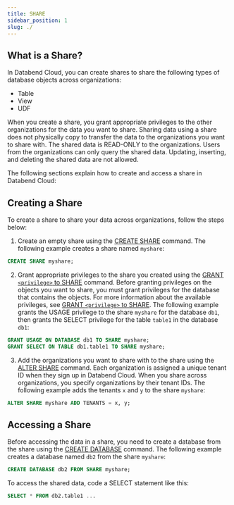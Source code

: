 ```yaml
---
title: SHARE
sidebar_position: 1
slug: ./
---
```


## What is a Share?

In Databend Cloud, you can create shares to share the following types of database objects across organizations:

- Table
- View
- UDF

When you create a share, you grant appropriate privileges to the other organizations for the data you want to share. Sharing data using a share does not physically copy to transfer the data to the organizations you want to share with. The shared data is READ-ONLY to the organizations. Users from the organizations can only query the shared data. Updating, inserting, and deleting the shared data are not allowed.

The following sections explain how to create and access a share in Databend Cloud:

## Creating a Share

To create a share to share your data across organizations, follow the steps below:

1. Create an empty share using the [CREATE SHARE](01-create-share.md) command. The following example creates a share named `myshare`:

```sql
CREATE SHARE myshare;
```

2. Grant appropriate privileges to the share you created using the [GRANT `<privilege>` to SHARE](06-grant-privilege.md) command. Before granting privileges on the objects you want to share, you must grant privileges for the database that contains the objects. For more information about the available privileges, see [GRANT `<privilege>` to SHARE](06-grant-privilege.md). The following example grants the USAGE privilege to the share `myshare` for the database `db1`, then grants the SELECT privilege for the table `table1` in the database `db1`:

```sql
GRANT USAGE ON DATABASE db1 TO SHARE myshare;
GRANT SELECT ON TABLE db1.table1 TO SHARE myshare;
```

3. Add the organizations you want to share with to the share using the [ALTER SHARE](03-alter-share.md) command. Each organization is assigned a unique tenant ID when they sign up in Databend Cloud. When you share across organizations, you specify organizations by their tenant IDs. The following example adds the tenants `x` and `y` to the share `myshare`:

```sql
ALTER SHARE myshare ADD TENANTS = x, y;
```

## Accessing a Share

Before accessing the data in a share, you need to create a database from the share using the [CREATE DATABASE](../10-database/ddl-create-database.md) command. The following example creates a database named `db2` from the share `myshare`:

```sql
CREATE DATABASE db2 FROM SHARE myshare;
```

To access the shared data, code a SELECT statement like this:

```sql
SELECT * FROM db2.table1 ...
```